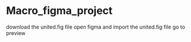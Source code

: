 # Macro_figma_project
download the united.fig file
open figma and import the united.fig file
go to preview
